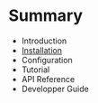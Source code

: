 # Summary

* Introduction
* [Installation](installation.md)
* Configuration
* Tutorial
* API Reference
* Developper Guide

